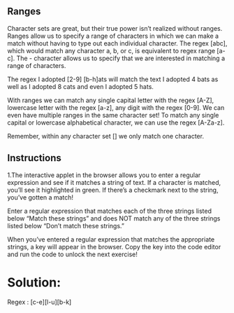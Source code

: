 ## Ranges
Character sets are great, but their true power isn’t realized without ranges. 
Ranges allow us to specify a range of characters in which we can make a match
without having to type out each individual character. The regex [abc], 
which would match any character a, b, or c, is equivalent to regex range [a-c]. 
The - character allows us to specify that we are interested in matching a range of characters.

The regex I adopted [2-9] [b-h]ats will match the text I adopted 4 bats as
well as I adopted 8 cats and even I adopted 5 hats.

With ranges we can match any single capital letter with the regex [A-Z], 
lowercase letter with the regex [a-z], any digit with the regex [0-9].
We can even have multiple ranges in the same character set! To match any single 
capital or lowercase alphabetical character, we can use the regex [A-Za-z].

Remember, within any character set [] we only match one character.

## Instructions
1.The interactive applet in the browser allows you to enter a regular expression and 
see if it matches a string of text. If a character is matched, you’ll see it highlighted in green. 
If there’s a checkmark next to the string, you’ve gotten a match!

Enter a regular expression that matches each of the three strings listed below “Match these strings” and 
does NOT match any of the three strings listed below “Don’t match these strings.”

When you’ve entered a regular expression that matches the appropriate strings, a key will appear in the browser. 
Copy the key into the code editor and run the code to unlock the next exercise!

# Solution:
  Regex : [c-e][l-u][b-k]
